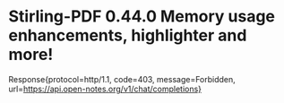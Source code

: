 # Stirling-PDF 0.44.0 Memory usage enhancements, highlighter and more!
Response{protocol=http/1.1, code=403, message=Forbidden, url=https://api.open-notes.org/v1/chat/completions}